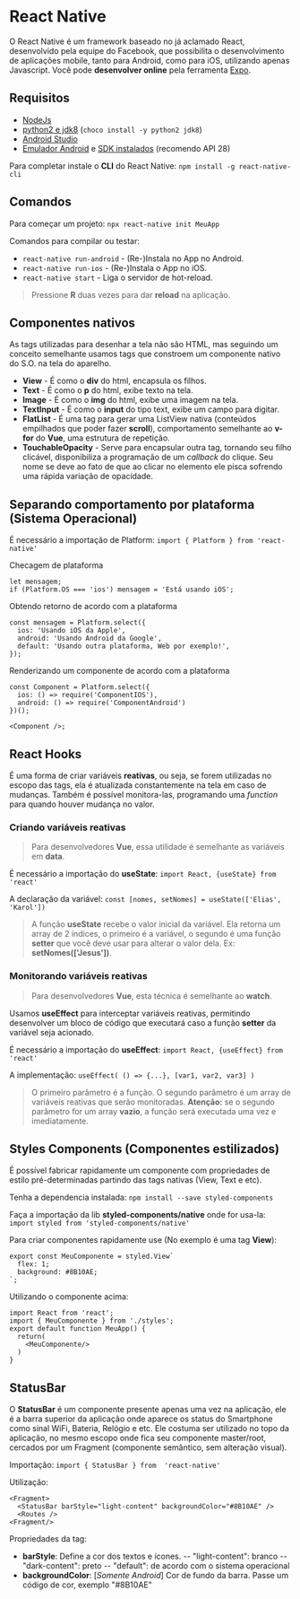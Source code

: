 
# React Native

O React Native é um framework baseado no já aclamado React, desenvolvido pela equipe do Facebook, que possibilita o desenvolvimento de aplicações mobile, tanto para Android, como para iOS, utilizando apenas Javascript.
Você pode **desenvolver online** pela ferramenta [Expo](https://snack.expo.io).

## Requisitos

- [NodeJs](https://nodejs.org/pt-br/)
- [python2 e jdk8](https://chocolatey.org/) (`choco install -y python2 jdk8`)
- [Android Studio](https://developer.android.com/studio)
- [Emulador Android](https://developer.android.com/studio/run/managing-avds?hl=pt-br) e [SDK instalados](https://developer.android.com/studio/intro/update#sdk-manager) (recomendo API 28)

Para completar instale o **CLI** do React Native:
`npm install -g react-native-cli`

## Comandos

Para começar um projeto: 
`npx react-native init MeuApp`

Comandos para compilar ou testar:
- `react-native run-android` - (Re-)Instala no App no Android.
- `react-native run-ios` - (Re-)Instala o App no iOS.
- `react-native start` - Liga o servidor de hot-reload.

> Pressione **R** duas vezes para dar **reload** na aplicação.

## Componentes nativos
As tags utilizadas para desenhar a tela não são HTML, mas seguindo um conceito semelhante usamos tags que constroem um componente nativo do S.O. na tela do aparelho.

- **View** - É como o **div** do html, encapsula os filhos.
- **Text** - É como o **p** do html, exibe texto na tela.
- **Image** - É como o **img** do html, exibe uma imagem na tela.
- **TextInput** - É como o **input** do tipo text, exibe um campo para digitar.
- **FlatList** - É uma tag para gerar uma ListView nativa (conteúdos empilhados que poder fazer **scroll**), comportamento semelhante ao **v-for** do **Vue**, uma estrutura de repetição.
- **TouchableOpacity** - Serve para encapsular outra tag, tornando seu filho clicável, disponibiliza a programação de um *callback* do clique. Seu nome se deve ao fato de que ao clicar no elemento ele pisca sofrendo uma rápida variação de opacidade.

## Separando comportamento por plataforma (Sistema Operacional)

É necessário a importação de Platform:
`import { Platform } from 'react-native'`

Checagem de plataforma
```Platform.OS
let mensagem;
if (Platform.OS === 'ios') mensagem = 'Está usando iOS';
```

Obtendo retorno de acordo com a plataforma
```Platform.select
const mensagem = Platform.select({
  ios: 'Usando iOS da Apple',
  android: 'Usando Android da Google',
  default: 'Usando outra plataforma, Web por exemplo!',
});
```

Renderizando um componente de acordo com a plataforma
```Platform Component
const Component = Platform.select({
  ios: () => require('ComponentIOS'),
  android: () => require('ComponentAndroid')
})();

<Component />;
```

## React Hooks

É uma forma de criar variáveis **reativas**, ou seja, se forem utilizadas no escopo das tags, ela é atualizada constantemente na tela em caso de mudanças. Também é possível monitora-las, programando uma *function* para quando houver mudança no valor.

### Criando variáveis reativas

> Para desenvolvedores **Vue**, essa utilidade é semelhante as variáveis em **data**.

É necessário a importação do **useState**:
`import React, {useState} from  'react'`

A declaração da variável:
`const [nomes, setNomes] = useState(['Elias', 'Karol'])`
> A função **useState** recebe o valor inicial da variável.
> Ela retorna um array de 2 índices, o primeiro é a variável, o segundo é uma função **setter** que você deve usar para alterar o valor dela. Ex: **setNomes(['Jesus'])**.

### Monitorando variáveis reativas

> Para desenvolvedores **Vue**, esta técnica é semelhante ao **watch**.

Usamos **useEffect** para interceptar variáveis reativas, permitindo desenvolver um bloco de código que executará caso a função **setter** da variável seja acionado.

É necessário a importação do **useEffect**:
`import React, {useEffect} from  'react'`

A implementação:
`useEffect( () => {...}, [var1, var2, var3] )`
> O primeiro parâmetro é a função.
> O segundo parâmetro é um array de variáveis reativas que serão monitoradas.
> **Atenção:** se o segundo parâmetro for um array **vazio**, a função será executada uma vez e imediatamente.

## Styles Components (Componentes estilizados)

É possível fabricar rapidamente um componente com propriedades de estilo pré-determinadas partindo das tags nativas (View, Text e etc).

Tenha a dependencia instalada:
`npm install --save styled-components`

Faça a importação da lib **styled-components/native** onde for usa-la:
`import styled from 'styled-components/native'`

Para criar componentes rapidamente use (No exemplo é uma tag **View**):
```Styled Components
export const MeuComponente = styled.View`
  flex: 1;
  background: #8B10AE; 
`;
```

Utilizando o componente acima:
```Styled components 2
import React from 'react';
import { MeuComponente } from './styles';
export default function MeuApp() {
  return(
    <MeuComponente/>
  )
}
```

## StatusBar

O **StatusBar** é um componente presente apenas uma vez na aplicação, ele é a barra superior da aplicação onde aparece os status do Smartphone como sinal WiFi, Bateria, Relógio e etc. Ele costuma ser utilizado no topo da aplicação, no mesmo escopo onde fica seu componente master/root, cercados por um Fragment (componente semântico, sem alteração visual).

Importação:
`import { StatusBar } from  'react-native'`

Utilização:
```StatusBar
<Fragment>
  <StatusBar barStyle="light-content" backgroundColor="#8B10AE" />
  <Routes />
<Fragment/>
```

Propriedades da tag:
- **barStyle**: Define a cor dos textos e ícones.
-- "light-content": branco
-- "dark-content": preto
-- "default": de acordo com o sistema operacional
- **backgroundColor**: [*Somente Android*] Cor de fundo da barra. Passe um código de cor, exemplo "#8B10AE"